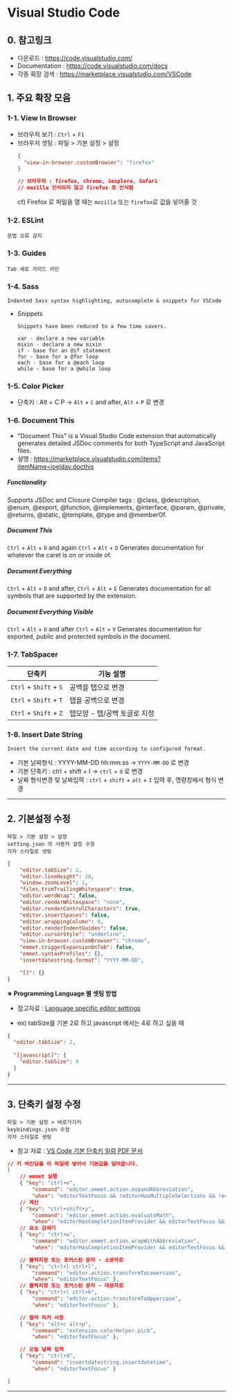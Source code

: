 # Visual Studio Code



## 0. 참고링크
* 다운로드 : https://code.visualstudio.com/
* Documentation : https://code.visualstudio.com/docs
* 각종 확장 검색 : https://marketplace.visualstudio.com/VSCode






## 1. 주요 확장 모음



### 1-1. View In Browser
* 브라우저 보기 : `Ctrl` + `F1`
* 브라우저 셋팅 : 파일 > 기본 설정 > 설정
  ```json
  {
  	"view-in-browser.customBrowser": "firefox"
  }

  // 브라우저 : firefox, chrome, iexplore, Safari
  // mozilla 인식되지 않고 firefox 로 인식됨
  ```
  cf) Firefox 로 파일을 열 때는 `mozilla` 또는 `firefox`로 값을 넣어줄 것




### 1-2. ESLint
	문법 오류 감지



### 1-3. Guides
	Tab 세로 가이드 라인



### 1-4. Sass
```
Indented Sass syntax highlighting, autocomplete & snippets for VSCode
```

* Snippets
  ```
  Snippets have been reduced to a few time savers.

  var - declare a new variable
  mixin - declare a new mixin
  if - base for an @if statement
  for - base for a @for loop
  each - base for a @each loop
  while - base for a @while loop
  ```




### 1-5. Color Picker

* 단축키 : Alt + C  P →  `Alt` + `C`  and after,  `Alt` + `P` 로 변경



### 1-6. Document This
* "Document This" is a Visual Studio Code extension that automatically generates detailed JSDoc comments for both TypeScript and JavaScript files.
* 설명 : https://marketplace.visualstudio.com/items?itemName=joelday.docthis



##### Functionality
Supports JSDoc and Closure Compiler tags :
	@class, @description, @enum, @export, @function, @implements, @interface, @param, @private, @returns, @static, @template, @type and @memberOf.


##### Document This
`Ctrl` + `Alt` + `D` and again `Ctrl` + `Alt` + `D`
	Generates documentation for whatever the caret is on or inside of.

##### Document Everything
`Ctrl` + `Alt` + `D` and after, `Ctrl` + `Alt` + `E`
	Generates documentation for all symbols that are supported by the extension.

##### Document Everything Visible
`Ctrl` + `Alt` + `D` and after `Ctrl` + `Alt` + `V`
	Generates documentation for exported, public and protected symbols in the document.



### 1-7. TabSpacer
| 단축키                    | 기능 설명             |
| ---------------------- | ----------------- |
| `Ctrl` + `Shift` + `S` | 공백을 탭으로 변경        |
| `Ctrl` + `Shift` + `T` | 탭을 공백으로 변경        |
| `Ctrl` + `Shift` + `Z` | 탭모양 - 탭/공백 토글로 지정 |



### 1-8. Insert Date String

```
Insert the current date and time according to configured format.
```

* 기본 날짜형식 : YYYY-MM-DD hh:mm:ss  →  `YYYY-MM-DD` 로 변경
* 기본 단축키 : ctrl + shift + I → `ctrl` + `d` 로 변경
* 날짜 형식변경 및 날짜입력 : `ctrl` + `shift` + `alt` + `I`  입력 후, 명령창에서 형식 변경





---





## 2. 기본설정 수정
	파일 > 기본 설정 > 설정
	setting.json 의 사용자 설정 수정
	각자 스타일로 셋팅



```json
{
	"editor.tabSize": 2,
	"editor.lineHeight": 20,
	"window.zoomLevel": 1,
	"files.trimTrailingWhitespace": true,
	"editor.wordWrap": false,
	"editor.renderWhitespace": "none",
	"editor.renderControlCharacters": true,
	"editor.insertSpaces": false,
	"editor.wrappingColumn": 0,
	"editor.renderIndentGuides": false,
	"editor.cursorStyle": "underline",
	"view-in-browser.customBrowser": "chrome",
	"emmet.triggerExpansionOnTab": false,
	"emmet.syntaxProfiles": {},
	"insertdatestring.format": "YYYY-MM-DD",

	"[]": {}
}
```



**※ Programming Language 별 셋팅 방법** 

* 참고자료 : [Language specific editor settings](https://code.visualstudio.com/docs/customization/userandworkspace#_language-specific-editor-settings)

- ex) tabSize를 기본 2로 하고 javascript 에서는 4로 하고 싶을 때

```json
{
  "editor.tabSize": 2,
  
  "[javascript]": {
    "editor.tabSize": 4
  }
}
```







---








## 3. 단축키 설정 수정
	파일 > 기본 설정 > 바로가기키
	keybindings.json 수정
	각자 스타일로 셋팅

* 참고 자료 :  [VS Code 기본 단축키 일람 PDF 문서](https://code.visualstudio.com/shortcuts/keyboard-shortcuts-windows.pdf)

```json
// 키 바인딩을 이 파일에 넣어서 기본값을 덮어씁니다.
[
	// emmet 실행
	{ "key": "ctrl+e",
		"command": "editor.emmet.action.expandAbbreviation",
		"when": "editorTextFocus && !editorHasMultipleSelections && !editorHasSelection && !editorReadonly && !editorTabMovesFocus" },
	// 계산
	{ "key": "ctrl+shift+y",
		"command": "editor.emmet.action.evaluateMath",
		"when": "editorHasCompletionItemProvider && editorTextFocus && !editorReadonly" },
	// 요소 감싸기
	{ "key": "ctrl+w",
		"command": "editor.emmet.action.wrapWithAbbreviation",
		"when": "editorHasCompletionItemProvider && editorTextFocus && !editorReadonly" },

	// 블럭지정 또는 포커스된 문자 - 소문자로
	{ "key": "ctrl+l ctrl+l",
		"command": "editor.action.transformToLowercase",
		"when": "editorTextFocus" },
	// 블럭지정 또는 포커스된 문자 - 대문자로
	{ "key": "ctrl+l ctrl+k",
		"command": "editor.action.transformToUppercase",
		"when": "editorTextFocus" },

	// 컬러 피커 사용
	{ "key": "alt+c alt+p",
		"command": "extension.colorHelper.pick",
		"when": "editorTextFocus" },

	// 오늘 날짜 입력
	{ "key": "ctrl+d",
		"command": "insertdatestring.insertdatetime",
		"when": "editorTextFocus" }

]
```







---

